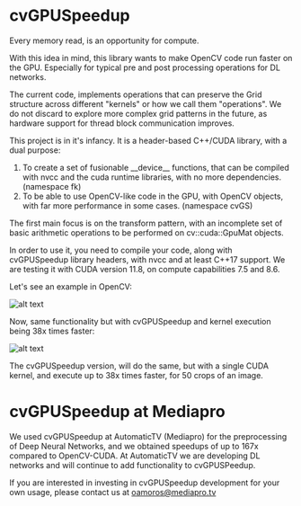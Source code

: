 # cvGPUSpeedup

Every memory read, is an opportunity for compute.

With this idea in mind, this library wants to make OpenCV code run faster on the GPU. Especially for typical pre and post processing operations for DL networks.

The current code, implements operations that can preserve the Grid structure across different "kernels" or how we call them "operations". We do not discard to explore more complex grid patterns in the future, as hardware support for thread block communication improves.

This project is in it's infancy. It is a header-based C++/CUDA library, with a dual purpose:
1. To create a set of fusionable \_\_device\_\_ functions, that can be compiled with nvcc and the cuda runtime libraries, with no more dependencies. (namespace fk) 
2. To be able to use OpenCV-like code in the GPU, with OpenCV objects, with far more performance in some cases. (namespace cvGS)

The first main focus is on the transform pattern, with an incomplete set of basic arithmetic operations to be performed on cv::cuda::GpuMat objects.

In order to use it, you need to compile your code, along with cvGPUSpeedup library headers, with nvcc and at least C++17 support. We are testing it with CUDA version 11.8, on compute capabilities 7.5 and 8.6.

Let's see an example in OpenCV:

![alt text](https://github.com/morousg/cvGPUSpeedup/blob/98a268319b97955bf6d1fe0f3a611e0ea82f9d7d/OpenCVversion.png)

Now, same functionality but with cvGPUSpeedup and kernel execution being 38x times faster:

![alt text](https://github.com/morousg/cvGPUSpeedup/blob/2e9bfb1410c7dd8fb1bc4de279466637881b8843/cvGPUSpeedupVersion.png)

The cvGPUSpeedup version, will do the same, but with a single CUDA kernel, and execute up to 38x times faster, for 50 crops of an image.

# cvGPUSpeedup at Mediapro

We used cvGPUSpeedup at AutomaticTV (Mediapro) for the preprocessing of Deep Neural Networks, and we obtained speedups of up to 167x compared to OpenCV-CUDA. At AutomaticTV we are developing DL networks and will continue to add functionality to cvGPUSPeedup.

If you are interested in investing in cvGPUSpeedup development for your own usage, please contact us at oamoros@mediapro.tv
